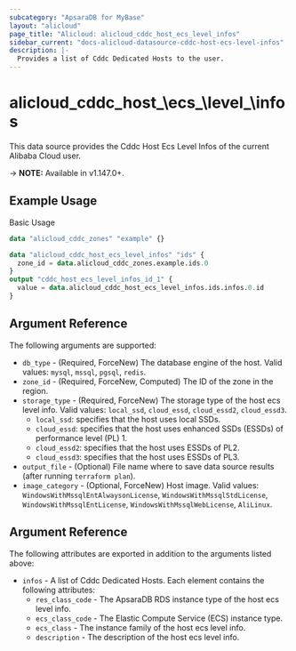```yaml
---
subcategory: "ApsaraDB for MyBase"
layout: "alicloud"
page_title: "Alicloud: alicloud_cddc_host_ecs_level_infos"
sidebar_current: "docs-alicloud-datasource-cddc-host-ecs-level-infos"
description: |-
  Provides a list of Cddc Dedicated Hosts to the user.
---
```


# alicloud\_cddc\_host_\ecs_\level_\infos

This data source provides the Cddc Host Ecs Level Infos of the current Alibaba Cloud user.

-> **NOTE:** Available in v1.147.0+.

## Example Usage

Basic Usage

```terraform
data "alicloud_cddc_zones" "example" {}

data "alicloud_cddc_host_ecs_level_infos" "ids" {
  zone_id = data.alicloud_cddc_zones.example.ids.0
}
output "cddc_host_ecs_level_infos_id_1" {
  value = data.alicloud_cddc_host_ecs_level_infos.ids.infos.0.id
}

```

## Argument Reference

The following arguments are supported:

* `db_type` - (Required, ForceNew) The database engine of the host. Valid values: `mysql`, `mssql`, `pgsql`, `redis`.
* `zone_id` - (Required, ForceNew, Computed) The ID of the zone in the region.
* `storage_type` - (Required, ForceNew) The storage type of the host ecs level info. Valid values: `local_ssd`, `cloud_essd`, `cloud_essd2`, `cloud_essd3`. 
  * `local_ssd`: specifies that the host uses local SSDs. 
  * `cloud_essd`: specifies that the host uses enhanced SSDs (ESSDs) of performance level (PL) 1. 
  * `cloud_essd2`: specifies that the host uses ESSDs of PL2. 
  * `cloud_essd3`: specifies that the host uses ESSDs of PL3.
* `output_file` - (Optional) File name where to save data source results (after running `terraform plan`).
* `image_category` - (Optional, ForceNew) Host image. Valid values: `WindowsWithMssqlEntAlwaysonLicense`, `WindowsWithMssqlStdLicense`, `WindowsWithMssqlEntLicense`, `WindowsWithMssqlWebLicense`, `AliLinux`.

## Argument Reference

The following attributes are exported in addition to the arguments listed above:

* `infos` - A list of Cddc Dedicated Hosts. Each element contains the following attributes:
	* `res_class_code` - The ApsaraDB RDS instance type of the host ecs level info.
	* `ecs_class_code` - The Elastic Compute Service (ECS) instance type.
	* `ecs_class` - The instance family of the host ecs level info.
	* `description` - The description of the host ecs level info.
